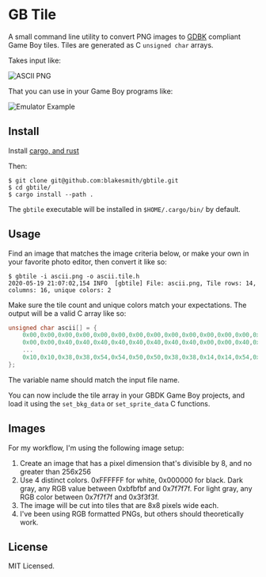 # GB Tile

A small command line utility to convert PNG images
to [GDBK](http://gbdk.sourceforge.net/) compliant Game Boy
tiles. Tiles are generated as C `unsigned char` arrays.

Takes input like:

![ASCII PNG](https://raw.github.com/blakesmith/gbtile/master/img/ascii.png)

That you can use in your Game Boy programs like:

![Emulator Example](https://raw.github.com/blakesmith/gbtile/master/img/emu_example.png)

## Install

Install [cargo, and rust](https://rustup.rs/)

Then:

```
$ git clone git@github.com:blakesmith/gbtile.git
$ cd gbtile/
$ cargo install --path .
```

The `gbtile` executable will be installed in `$HOME/.cargo/bin/` by default.

## Usage

Find an image that matches the image criteria below, or make your own
in your favorite photo editor, then convert it like so:

```
$ gbtile -i ascii.png -o ascii.tile.h
2020-05-19 21:07:02,154 INFO  [gbtile] File: ascii.png, Tile rows: 14,
columns: 16, unique colors: 2
```

Make sure the tile count and unique colors match your
expectations. The output will be a valid C array like so:

```c
unsigned char ascii[] = {
    0x00,0x00,0x00,0x00,0x00,0x00,0x00,0x00,0x00,0x00,0x00,0x00,0x00,0x00,0x00,0x00,
    0x00,0x00,0x40,0x40,0x40,0x40,0x40,0x40,0x40,0x40,0x00,0x00,0x40,0x40,0x00,0x00,
    ...
    0x10,0x10,0x38,0x38,0x54,0x54,0x50,0x50,0x38,0x38,0x14,0x14,0x54,0x54,0x38,0x38,
};
```

The variable name should match the input file name.

You can now include the tile array in your GBDK Game Boy projects, and
load it using the `set_bkg_data` or `set_sprite_data` C functions.

## Images

For my workflow, I'm using the following image setup:

1. Create an image that has a pixel dimension that's divisible by 8, and no greater than 256x256
2. Use 4 distinct colors. 0xFFFFFF for white, 0x000000 for black. Dark gray, any RGB value between 0xbfbfbf and 0x7f7f7f. For light gray, any RGB color between 0x7f7f7f and 0x3f3f3f.
3. The image will be cut into tiles that are 8x8 pixels wide each.
4. I've been using RGB formatted PNGs, but others should theoretically work.

## License

MIT Licensed.
